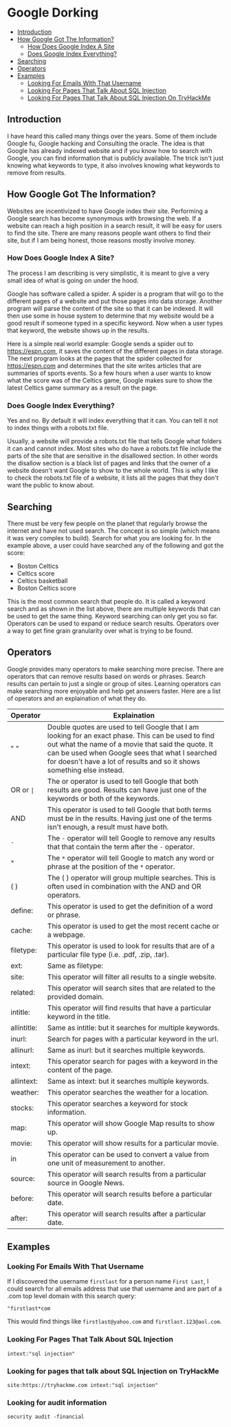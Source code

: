 # Google Dorking

- [Introduction](#introduction)
- [How Google Got The Information?](#how-google-got-the-information)
  - [How Does Google Index A Site](#how-does-google-index-a-site)
  - [Does Google Index Everything?](#does-google-index-everything)
- [Searching](#searching)
- [Operators](#operators)
- [Examples](#examples)
  - [Looking For Emails With That Username](#looking-for-emails-with-that-username)
  - [Looking For Pages That Talk About SQL Injection](#looking-for-pages-that-talk-about-sql-injection)
  - [Looking For Pages That Talk About SQL Injection On TryHackMe](#looking-for-pages-that-talk-about-sql-injection-on-tryhackme)

## Introduction

I have heard this called many things over the years. Some of them include Google fu, Google hacking and Consulting the oracle. The idea is that Google has already indexed website and if you know how to search with Google, you can find information that is publicly available. The trick isn't just knowing what keywords to type, it also involves knowing what keywords to remove from results.

## How Google Got The Information?

Websites are incentivized to have Google index their site. Performing a Google search has become synonymous with browsing the web. If a website can reach a high position in a search result, it will be easy for users to find the site. There are many reasons people want others to find their site, but if I am being honest, those reasons mostly involve money.

### How Does Google Index A Site?

The process I am describing is very simplistic, it is meant to give a very small idea of what is going on under the hood.

Google has software called a spider. A spider is a program that will go to the different pages of a website and put those pages into data storage. Another program will parse the content of the site so that it can be indexed. It will then use some in house system to determine that my website would be a good result if someone typed in a specific keyword. Now when a user types that keyword, the website shows up in the results.

Here is a simple real world example: Google sends a spider out to https://espn.com, it saves the content of the different pages in data storage. The next program looks at the pages that the spider collected for https://espn.com and determines that the site writes articles that are summaries of sports events. So a few hours when a user wants to know what the score was of the Celtics game, Google makes sure to show the latest Celtics game summary as a result on the page.

### Does Google Index Everything?

Yes and no. By default it will index everything that it can. You can tell it not to index things with a robots.txt file.

Usually, a website will provide a robots.txt file that tells Google what folders it can and cannot index. Most sites who do have a robots.txt file include the parts of the site that are sensitive in the disallowed section.  In other words the disallow section is a black list of pages and links that the owner of a website doesn't want Google to show to the whole world. This is why I like to check the robots.txt file of a website, it lists all the pages that they don't want the public to know about.

## Searching

There must be very few people on the planet that regularly browse the internet and have not used search. The concept is so simple (which means it was very complex to build). Search for what you are looking for. In the example above, a user could have searched any of the following and got the score:

- Boston Celtics
- Celtics score
- Celtics basketball
- Boston Celtics score

This is the most common search that people do. It is called a keyword search and as shown in the list above, there are multiple keywords that can be used to get the same thing. Keyword searching can only get you so far. Operators can be used to expand or reduce search results. Operators over a way to get fine grain granularity over what is trying to be found.

## Operators

Google provides many operators to make searching more precise. There are operators that can remove results based on words or phrases. Search results can pertain to just a single or group of sites. Learning operators can make searching more enjoyable and help get answers faster. Here are a list of operators and an explaination of what they do.

| Operator | Explaination |
| --- | --- |
| " " | Double quotes are used to tell Google that I am looking for an exact phase. This can be used to find out what the name of a movie that said the quote. It can be used when Google sees that what I searched for doesn't have a lot of results and so it shows something else instead. |
| OR or `\|` | The or operator is used to tell Google that both results are good. Results can have just one of the keywords or both of the keywords. |
| AND | This operator is used to tell Google that both terms must be in the results. Having just one of the terms isn't enough, a result must have both. |
| `-` | The `-` operator will tell Google to remove any results that that contain the term after the `-` operator. |
| `*` | The `*` operator will tell Google to match any word or phrase at the position of the `*` operator. |
| ( ) | The ( ) operator will group multiple searches. This is often used in combination with the AND and OR operators. |
| define: | This operator is used to get the definition of a word or phrase. |
| cache: | This operator is used to get the most recent cache or a webpage. |
| filetype: | This operator is used to look for results that are of a particular file type (i.e. .pdf, .zip, .tar). |
| ext: | Same as filetype: |
| site: | This operator will filter all results to a single website. |
| related: | This operator will search sites that are related to the provided domain. |
| intitle: | This operator will find results that have a particular keyword in the title. |
| allintitle: | Same as intitle: but it searches for multiple keywords. |
| inurl: | Search for pages with a particular keyword in the url. |
| allinurl: | Same as inurl: but it searches multiple keywords. |
| intext: | This operator search for pages with a keyword in the content of the page. |
| allintext: | Same as intext: but it searches multiple keywords. |
| weather: | This operator searches the weather for a location. |
| stocks: | This operator searches a keyword for stock information. |
| map: | This operator will show Google Map results to show up. |
| movie: | This operator will show results for a particular movie. |
| in | This operator can be used to convert a value from one unit of measurement to another. |
| source: | This operator will search results from a particular source in Google News. |
| before: | This operator will search results before a particular date. |
| after: | This operator will search results after a particular date. |

## Examples

### Looking For Emails With That Username

If I discovered the username `firstlast` for a person name `First Last`, I could search for all emails address that use that username and are part of a .com top level domain with this search query:

```text
"firstlast*com
```

This would find things like `firstlast@yahoo.com` and `firstlast.123@aol.com`.

### Looking For Pages That Talk About SQL Injection

```text
intext:"sql injection"
```

### Looking for pages that talk about SQL Injection on TryHackMe

```
site:https://tryhackme.com intext:"sql injection"
```

### Looking for audit information

```
security audit -financial
```
